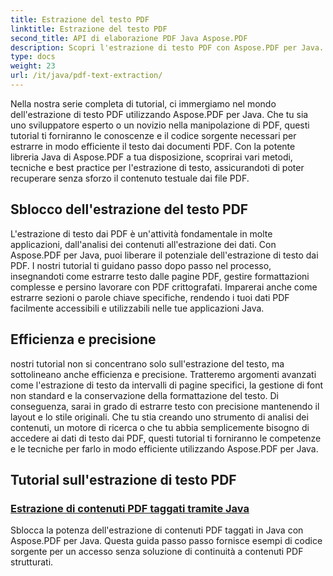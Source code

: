 ```yaml
---
title: Estrazione del testo PDF
linktitle: Estrazione del testo PDF
second_title: API di elaborazione PDF Java Aspose.PDF
description: Scopri l'estrazione di testo PDF con Aspose.PDF per Java. Ottieni tutorial passo dopo passo per un'estrazione efficiente di testo da PDF.
type: docs
weight: 23
url: /it/java/pdf-text-extraction/
---
```


Nella nostra serie completa di tutorial, ci immergiamo nel mondo dell'estrazione di testo PDF utilizzando Aspose.PDF per Java. Che tu sia uno sviluppatore esperto o un novizio nella manipolazione di PDF, questi tutorial ti forniranno le conoscenze e il codice sorgente necessari per estrarre in modo efficiente il testo dai documenti PDF. Con la potente libreria Java di Aspose.PDF a tua disposizione, scoprirai vari metodi, tecniche e best practice per l'estrazione di testo, assicurandoti di poter recuperare senza sforzo il contenuto testuale dai file PDF.

## Sblocco dell'estrazione del testo PDF

L'estrazione di testo dai PDF è un'attività fondamentale in molte applicazioni, dall'analisi dei contenuti all'estrazione dei dati. Con Aspose.PDF per Java, puoi liberare il potenziale dell'estrazione di testo dai PDF. I nostri tutorial ti guidano passo dopo passo nel processo, insegnandoti come estrarre testo dalle pagine PDF, gestire formattazioni complesse e persino lavorare con PDF crittografati. Imparerai anche come estrarre sezioni o parole chiave specifiche, rendendo i tuoi dati PDF facilmente accessibili e utilizzabili nelle tue applicazioni Java.

## Efficienza e precisione

nostri tutorial non si concentrano solo sull'estrazione del testo, ma sottolineano anche efficienza e precisione. Tratteremo argomenti avanzati come l'estrazione di testo da intervalli di pagine specifici, la gestione di font non standard e la conservazione della formattazione del testo. Di conseguenza, sarai in grado di estrarre testo con precisione mantenendo il layout e lo stile originali. Che tu stia creando uno strumento di analisi dei contenuti, un motore di ricerca o che tu abbia semplicemente bisogno di accedere ai dati di testo dai PDF, questi tutorial ti forniranno le competenze e le tecniche per farlo in modo efficiente utilizzando Aspose.PDF per Java.

## Tutorial sull'estrazione di testo PDF
### [Estrazione di contenuti PDF taggati tramite Java](./tagged-pdf-content-extraction-using-java/)
Sblocca la potenza dell'estrazione di contenuti PDF taggati in Java con Aspose.PDF per Java. Questa guida passo passo fornisce esempi di codice sorgente per un accesso senza soluzione di continuità a contenuti PDF strutturati.